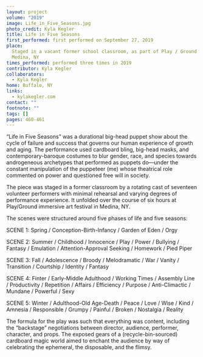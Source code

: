 ```yaml
---
layout: project
volume: "2019"
image: Life_in_Five_Seasons.jpg
photo_credit: Kyla Kegler
title: Life in Five Seasons
first_performed: first performed on September 27, 2019
place:
  Staged in a vacant former school classroom, as part of Play / Ground Art Festival,
  Medina, NY
times_performed: performed three times in 2019
contributor: Kyla Kegler
collaborators:
  - Kyla Kegler
home: Buffalo, NY
links:
  - kylakegler.com
contact: ""
footnote: ""
tags: []
pages: 460-461
---
```


“Life in Five Seasons” was a durational big-head puppet show about the cycle of failure and success that governs our human experience of growth and aging. The performance used cardboard bling, big-head masks, and contemporary-baroque costumes to blur gender, race, and species towards androgeneous archetypes that performed as puppets do—under the constant manipulation of the puppeteer (me) whose theatrical role commented on power and questioned free will in society.

The piece was staged in a former classroom by a rotating cast of seventeen volunteer performers with minimal rehearsal and varying degrees of performance experience. It unfolded over the course of six hours at Play/Ground immersive art festival in Medina, NY.

The scenes were structured around five phases of life and five seasons:

SCENE 1: Spring / Conception-Birth-Infancy / Garden of Eden / Orgy

SCENE 2: Summer / Childhood / Innocence / Play / Power / Bullying / Fantasy / Emulation / Attention-Approval Seeking / Homework / Pied Piper

SCENE 3: Fall / Adolescence / Broody / Melodramatic / War / Vanity / Transition / Courtship / Identity / Fantasy

SCENE 4: Finter / Early-Middle Adulthood / Working Times / Assembly Line / Productivity / Repetition / Affairs / Efficiency / Purpose / Anti-Climactic / Mundane / Powerful / Sexy

SCENE 5: Winter / Adulthood-Old Age-Death / Peace / Love / Wise / Kind / Amnesia / Responsible / Grumpy / Painful / Broken / Nostalgia / Reality

The formula for the play was such that everything was content, including the “backstage” negotiations between director, audience, performer, character, and props. The exposed gears of a (recycle-bin-sourced) cardboard magic world aimed to enchant the audience by way of celebrating the ephemeral, the disposable, and the flimsy.
